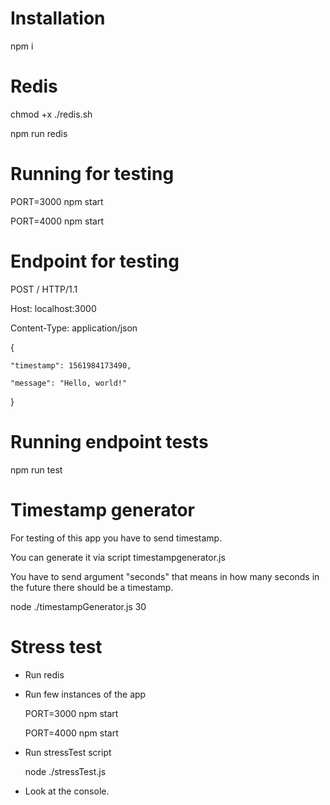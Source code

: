 # Installation

npm i

# Redis

chmod +x ./redis.sh

npm run redis

# Running for testing

PORT=3000 npm start

PORT=4000 npm start

# Endpoint for testing

POST / HTTP/1.1

Host: localhost:3000

Content-Type: application/json

{

    "timestamp": 1561984173490,

    "message": "Hello, world!"

}

# Running endpoint tests

npm run test

# Timestamp generator

For testing of this app you have to send timestamp.

You can generate it via script timestampgenerator.js

You have to send argument "seconds" that means in how many seconds in the future there should be a timestamp.

node ./timestampGenerator.js 30

# Stress test

- Run redis

- Run few instances of the app

  PORT=3000 npm start

  PORT=4000 npm start

- Run stressTest script

  node ./stressTest.js

- Look at the console.
